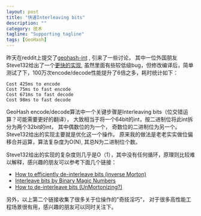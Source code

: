 ```yaml
---
layout: post
title: "快速Interleaving bits"
description: ""
category: 技术
tagline: "Supporting tagline"
tags: [GeoHash]
---
```


昨天在reddit上提交了[geohash-int](http://www.reddit.com/r/programming/comments/2gg2i7/a_fast_c99_geohash_library_which_only_provide/) , 引来了一些讨论， 其中一位外国朋友Steve132给出了一个[更快的实现](https://github.com/yinqiwen/geohash-int/pull/1), 虽然里面有些较低级bug，但修改编译后，简单测试了下，100万次encode/decode性能提升了6倍之多，耗时统计如下：  
	
	Cost 425ms to encode
	Cost 75ms to fast encode
	Cost 671ms to fast decode
	Cost 98ms to fast decode

GeoHash encode/decode算法中一个关键步骤是Interleaving bits（位交错运算？可能需要更好的翻译）， 大致相当于将一个64bit的int，按二进制位将此int拆分为两个32bit的int， 其中偶数位的为一个， 奇数位的二进制位为另一个。 Steve132给出的实现主要就是优化这一个操作。 原来我的做法是老老实实做位偏移合并运算，算法复杂度为O(N), 其总N为二进制位个数。  

<!--more-->
Steve132给出的实现的复杂度则几乎是O（1），其中没有任何循环，原理则比较难以解释，感兴趣的朋友可以参考下面几个链接：  

- [How to efficiently de-interleave bits (inverse Morton)](http://stackoverflow.com/questions/4909263/how-to-efficiently-de-interleave-bits-inverse-morton)
- [Interleave bits by Binary Magic Numbers](http://graphics.stanford.edu/~seander/bithacks.html#InterleaveBMN)
- [How to de-interleave bits (UnMortonizing?)](http://stackoverflow.com/questions/3137266/how-to-de-interleave-bits-unmortonizing)

另外，以上第二个链接收集了很多关于位操作的"奇技淫巧"， 对于很多高性能工程场景很有用，感兴趣的朋友可以同时关注下。
